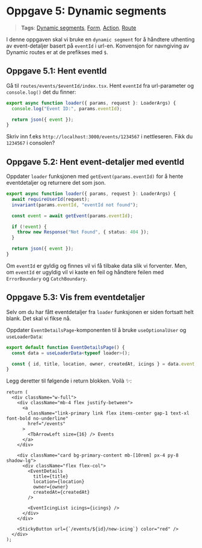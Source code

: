 # Oppgave 5: Dynamic segments

> **Tags**: [Dynamic segments](https://remix.run/docs/en/1.14.0/guides/routing#dynamic-segments), [Form](https://remix.run/docs/en/1.14.0/components/form), [Action](https://remix.run/docs/en/1.14.0/route/action), [Route](https://remix.run/docs/en/1.14.0/file-conventions/routes-files)

I denne oppgaven skal vi bruke en `dynamic segment` for å håndtere uthenting av event-detaljer basert på `eventId` i url-en.
Konvensjon for navngiving av Dynamic routes er at de prefikses med `$`.

## Oppgave 5.1: Hent eventId

Gå til `routes/events/$eventId/index.tsx`. Hent `eventId` fra url-parameter og `console.log()` det du finner:

```ts
export async function loader({ params, request }: LoaderArgs) {
  console.log("Event ID:", params.eventId);

  return json({ event });
}
```

Skriv inn f.eks `http://localhost:3000/events/1234567` i nettleseren. Fikk du `1234567` i consolen?

## Oppgave 5.2: Hent event-detaljer med eventId

Oppdater `loader` funksjonen med `getEvent(params.eventId)` for å hente eventdetaljer og returnere det som json.

```ts
export async function loader({ params, request }: LoaderArgs) {
  await requireUserId(request);
  invariant(params.eventId, "eventId not found");

  const event = await getEvent(params.eventId);

  if (!event) {
    throw new Response("Not Found", { status: 404 });
  }

  return json({ event });
}
```

Om `eventId` er gyldig og finnes vil vi få tilbake data slik vi forventer.
Men, om `eventId` er ugyldig vil vi kaste en feil og håndtere feilen med `ErrorBoundary` og `CatchBoundary`.

## Oppgave 5.3: Vis frem eventdetaljer

Selv om du har fått eventdetaljer fra `loader` funksjonen er siden fortsatt helt blank. Det skal vi fikse nå.

Oppdater `EventDetailsPage`-komponenten til å bruke `useOptionalUser` og `useLoaderData`:

```ts
export default function EventDetailsPage() {
  const data = useLoaderData<typeof loader>();

  const { id, title, location, owner, createdAt, icings } = data.event;
}
```

Legg deretter til følgende i return blokken. Voilà ✨:

```tsx
return (
  <div className="w-full">
    <div className="mb-4 flex justify-between">
      <a
        className="link-primary link flex items-center gap-1 text-xl font-bold no-underline"
        href="/events"
      >
        <TbArrowLeft size={16} /> Events
      </a>
    </div>

    <div className="card bg-primary-content mb-[10rem] px-4 py-8 shadow-lg">
      <div className="flex flex-col">
        <EventDetails
          title={title}
          location={location}
          owner={owner}
          createdAt={createdAt}
        />

        <EventIcingList icings={icings} />
      </div>
    </div>

    <StickyButton url={`/events/${id}/new-icing`} color="red" />
  </div>
);
```
